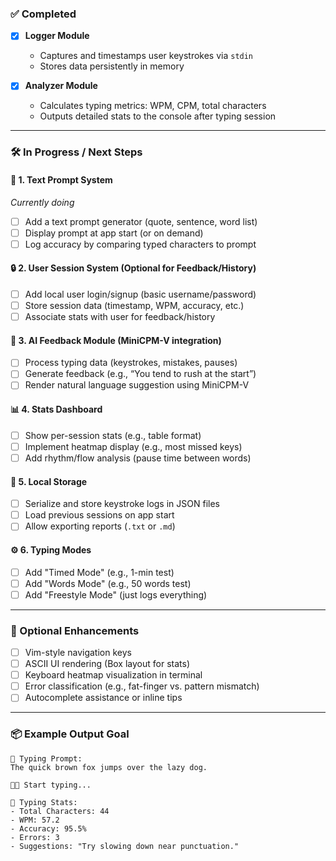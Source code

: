 ### ✅ Completed

- [x] **Logger Module**

  * Captures and timestamps user keystrokes via `stdin`
  * Stores data persistently in memory
* [x] **Analyzer Module**

  * Calculates typing metrics: WPM, CPM, total characters
  * Outputs detailed stats to the console after typing session

---

### 🛠️ In Progress / Next Steps
#### 🧩 1. **Text Prompt System**
*Currently doing*
* [ ] Add a text prompt generator (quote, sentence, word list)
* [ ] Display prompt at app start (or on demand)
* [ ] Log accuracy by comparing typed characters to prompt

#### 🔒 2. **User Session System (Optional for Feedback/History)**

* [ ] Add local user login/signup (basic username/password)
* [ ] Store session data (timestamp, WPM, accuracy, etc.)
* [ ] Associate stats with user for feedback/history

#### 🧠 3. **AI Feedback Module (MiniCPM-V integration)**

* [ ] Process typing data (keystrokes, mistakes, pauses)
* [ ] Generate feedback (e.g., “You tend to rush at the start”)
* [ ] Render natural language suggestion using MiniCPM-V

#### 📊 4. **Stats Dashboard**

* [ ] Show per-session stats (e.g., table format)
* [ ] Implement heatmap display (e.g., most missed keys)
* [ ] Add rhythm/flow analysis (pause time between words)

#### 💾 5. **Local Storage**

* [ ] Serialize and store keystroke logs in JSON files
* [ ] Load previous sessions on app start
* [ ] Allow exporting reports (`.txt` or `.md`)

#### ⚙️ 6. **Typing Modes**

* [ ] Add "Timed Mode" (e.g., 1-min test)
* [ ] Add "Words Mode" (e.g., 50 words test)
* [ ] Add "Freestyle Mode" (just logs everything)

---

### 🚀 Optional Enhancements

* [ ] Vim-style navigation keys
* [ ] ASCII UI rendering (Box layout for stats)
* [ ] Keyboard heatmap visualization in terminal
* [ ] Error classification (e.g., fat-finger vs. pattern mismatch)
* [ ] Autocomplete assistance or inline tips

---

### 📦 Example Output Goal

```terminal
🎯 Typing Prompt:
The quick brown fox jumps over the lazy dog.

👨‍💻 Start typing...

🧠 Typing Stats:
- Total Characters: 44
- WPM: 57.2
- Accuracy: 95.5%
- Errors: 3
- Suggestions: "Try slowing down near punctuation."
```

